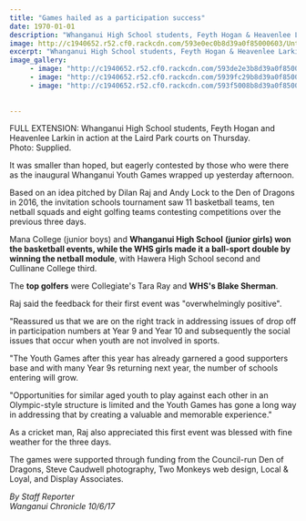 ```yaml
---
title: "Games hailed as a participation success"
date: 1970-01-01
description: "Whanganui High School students, Feyth Hogan & Heavenlee Larkin in action at the Laird Park courts on Thursday as part of the inaugural Whanganui Youth Games that wrapped up yesterday afternoon..."
image: http://c1940652.r52.cf0.rackcdn.com/593e0ec0b8d39a0f85000603/Untitled-1.jpg
excerpt: "Whanganui High School students, Feyth Hogan & Heavenlee Larkin in action at the Laird Park courts on Thursday as part of the inaugural Whanganui Youth Games that wrapped up yesterday afternoon."
image_gallery:
     - image: "http://c1940652.r52.cf0.rackcdn.com/593de2e3b8d39a0f850005f2/gold-medal-for-Jun-A1.gif"
     - image: "http://c1940652.r52.cf0.rackcdn.com/5939fc29b8d39a0f85000498/Blake-Sherman-gold.jpg"
     - image: "http://c1940652.r52.cf0.rackcdn.com/593f5008b8d39a0f8500074d/chron-of-boy-with-ball.jpg"
    
    
---
```


<p><span>FULL EXTENSION: Whanganui High School students, Feyth Hogan and Heavenlee Larkin in action at the Laird Park courts on Thursday.<br />Photo: Supplied.</span></p>
<p class="element element-paragraph">It was smaller than hoped, but eagerly contested by those who were there as the inaugural Whanganui Youth Games wrapped up yesterday afternoon.</p>
<p class="element element-paragraph">Based on an idea pitched by Dilan Raj and Andy Lock to the Den of Dragons in 2016, the invitation schools tournament saw 11 basketball teams, ten netball squads and eight golfing teams contesting competitions over the previous three days.</p>
<p class="element element-paragraph">Mana College (junior boys) and <strong>Whanganui High School</strong> <strong>(junior girls) won the basketball events, while the WHS girls made it a ball-sport double by winning the netball module</strong>, with Hawera High School second and Cullinane College third.</p>
<p class="element element-paragraph">The <strong>top golfers</strong> were Collegiate's Tara Ray and <strong>WHS's Blake Sherman</strong>.</p>
<p class="element element-paragraph">Raj said the feedback for their first event was "overwhelmingly positive".</p>
<p class="element element-paragraph">"Reassured us that we are on the right track in addressing issues of drop off in participation numbers at Year 9 and Year 10 and subsequently the social issues that occur when youth are not involved in sports.</p>
<p class="element element-paragraph">"The Youth Games after this year has already garnered a good supporters base and with many Year 9s returning next year, the number of schools entering will grow.</p>
<p class="element element-paragraph">"Opportunities for similar aged youth to play against each other in an Olympic-style structure is limited and the Youth Games has gone a long way in addressing that by creating a valuable and memorable experience."</p>
<p class="element element-paragraph">As a cricket man, Raj also appreciated this first event was blessed with fine weather for the three days.</p>
<p class="element element-paragraph">The games were supported through funding from the Council-run Den of Dragons, Steve Caudwell photography, Two Monkeys web design, Local &amp; Loyal, and Display Associates.</p>
<p><em>By Staff Reporter<br />Wanganui Chronicle 10/6/17</em></p>

